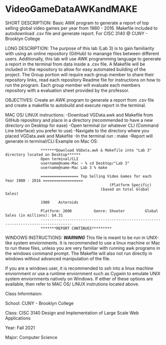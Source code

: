 # VideoGameDataAWKandMAKE
SHORT DESCRIPTION: Basic AWK program to generate a report of top selling global video games per year from 1980 - 2016. Makefile included to autodownload .csv file and generate report. For CISC 3140 @ CUNY - Brooklyn College

LONG DESCRIPTION: The purpose of this lab (Lab 3) is to gain familiarity with using an online repository (GitHub) to manange files between different users. Additionally, this lab will use AWK programming language to generate a report in the terminal from data inside a .csv file. A Makefile will be included in the repository to allow for easy automated building of the project. The Group portion will require each group member to share their repository links, read each repository Readme file for instructions on how to run the program. Each group member will evaluate each members repository with a evaluation sheet provided by the professor.

OBJECTIVES: Create an AWK program to generate a report from .csv file and create a makefile to autobuild and execute report in the terminal.

MAC OS/ LINUX instructions:
-Download VGData.awk and Makefile from GitHub repository and place in a directory (recommended to have a new directory on Desktop for ease)
-Open terminal (or whatever CLI (Command Line Interface) you prefer to use)
-Navigate to the directory where you placed VGData.awk and Makefile
-In the terminal run : make
-Report will generate in terminal/CLI
  Example on Mac OS:
  
                    *******Download VGData.awk & Makefile into "Lab 3" directory located on Desktop******   
                    Open terminal/CLI
                    username@name-Mac ~ % cd Desktop/"Lab 3"
                    username@name-Mac Lab 3 % make
                    
                    ================= Top Selling Video Games for each Year 1980 - 2016 ==================
                                                   (Platform Specific)
                                               (based on total Global Sales)

                    1980    Asteroids

                    Platform: 2600        	Genre: Shooter         Global Sales (in millions): $4.31
                    ------------------------------------------------------------------------------------
                    *******REPORT CONTINUES*********

WINDOWS INSTRUCTIONS: ***WARNING*** This file is meant to be run in UNIX-like system enviornments. It is recommended to use a linux machine or Mac to run these files, unless you are very familiar with running awk programs in the windows command prompt. The Makefile will also not run directly in windows without advanced manipulation of the file.

If you are a windows user, it is recommended to ssh into a linux machine enviornment or use a runtime enviornment such as Cygwin to emulate UNIX system enviornments natively on Windows. If either of these options are available, then refer to MAC OS/ LINUX instrutions located above.

Class Informtaion:


School: CUNY - Brooklyn College

Class: CISC 3140 Design and Implementation of Large Scale Web Applications 

Year: Fall 2021

Major: Computer Science

